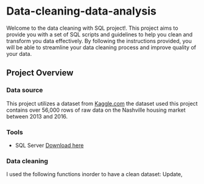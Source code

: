 # Data-cleaning-data-analysis
Welcome to the data cleaning with SQL project!. This project aims to provide you with a set of SQL scripts and guidelines to help you clean and transform you data effectively. By following the instructions provided, you will be able to streamline your data cleaning process and improve quality of your data.


## Project Overview
### Data source
This project utilizes a dataset from [Kaggle.com](http://www.kaggle.com)
the dataset used this project contains over 56,000 rows of raw data on the Nashville housing market between 2013 and 2016.

### Tools
 - SQL Server [Download here](http://www.SQLServer.com)
### Data cleaning
I used the following functions inorder to have a clean dataset: 
Update, 
